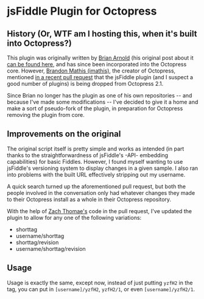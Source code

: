 # jsFiddle Plugin for Octopress

## History (Or, WTF am I hosting this, when it's built into Octopress?)

This plugin was originally written by [Brian Arnold](https://github.com/brianarn) (his original post about it [can be found here](http://brianarn.github.com/blog/2011/08/jsfiddle-plugin/), and has since been incorporated into the Octopress core. However, [Brandon Mathis (imathis)](https://github.com/imathis), the creator of Octopress, mentioned [in a recent pull request](https://github.com/imathis/octopress/pull/789) that the jsFiddle plugin (and I suspect a good number of plugins) is being dropped from Octopress 2.1.

Since Brian no longer has the plugin as one of his own repositories -- and because I've made some modifications -- I've decided to give it a home and make a sort of pseudo-fork of the plugin, in preparation for Octopress removing the plugin from core.

## Improvements on the original

The original script itself is pretty simple and works as intended (in part thanks to the straightforwardness of jsFiddle's -API- embedding capabilities) for basic Fiddles. However, I found myself wanting to use jsFiddle's versioning system to display changes in a given sample. I also ran into problems with the built URL effectively stripping out my username.

A quick search turned up the aforementioned pull request, but both the people involved in the conversation only had whatever changes they made to their Octopress install as a whole in their Octopress repository. 

With the help of [Zach Thomae's](https://github.com/zthomae) code in the pull request, I've updated the plugin to allow for any one of the following variations:

- shorttag
- username/shorttag
- shorttag/revision
- username/shorttag/revision

## Usage

Usage is exactly the same, except now, instead of just putting `yzfH2` in the tag, you can put in `[username]/yzfH2`, `yzfH2/1`, or even `[username]/yzfH2/1`.